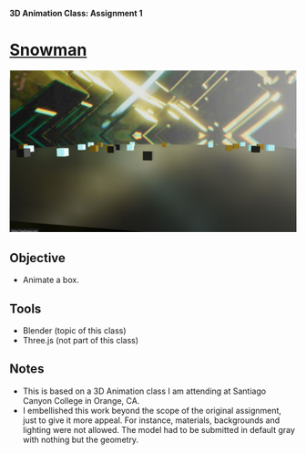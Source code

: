 **3D Animation Class: Assignment 1**
# [Snowman](https://joerhoney.github.io/threejs-blender/)

![Screenshot of snowman](https://github.com/joerhoney/threejs-blender/blob/main/geometry-screenshot.jpg)

## Objective
* Animate a box.

## Tools
* Blender (topic of this class)
* Three.js (not part of this class)

## Notes
* This is based on a 3D Animation class I am attending at Santiago Canyon College in Orange, CA.
* I embellished this work beyond the scope of the original assignment, just to give it more appeal. For instance, materials, backgrounds and lighting were not allowed. The model had to be submitted in default gray with nothing but the geometry.
